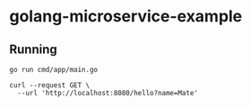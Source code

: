 # golang-microservice-example
## Running

```
go run cmd/app/main.go
```

```
curl --request GET \
  --url 'http://localhost:8080/hello?name=Mate'
```
